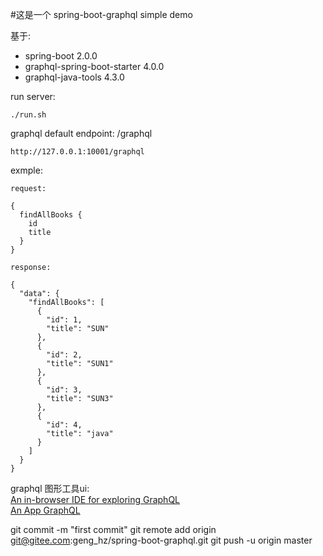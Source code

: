 #这是一个 spring-boot-graphql simple demo

基于:

- spring-boot 2.0.0
- graphql-spring-boot-starter 4.0.0
- graphql-java-tools 4.3.0

run server:
    
    ./run.sh

graphql default endpoint: /graphql

    http://127.0.0.1:10001/graphql
    
exmple:
    
    request:
    
    {
      findAllBooks {
        id
        title
      }
    }
       
    response:
    
    {
      "data": {
        "findAllBooks": [
          {
            "id": 1,
            "title": "SUN"
          },
          {
            "id": 2,
            "title": "SUN1"
          },
          {
            "id": 3,
            "title": "SUN3"
          },
          {
            "id": 4,
            "title": "java"
          }
        ]
      }
    }

graphql 图形工具ui:<br>
    [An in-browser IDE for exploring GraphQL](https://github.com/graphql/graphiql)<br>
    [An App GraphQL](https://github.com/skevy/graphiql-app)

git commit -m "first commit"
git remote add origin git@gitee.com:geng_hz/spring-boot-graphql.git
git push -u origin master